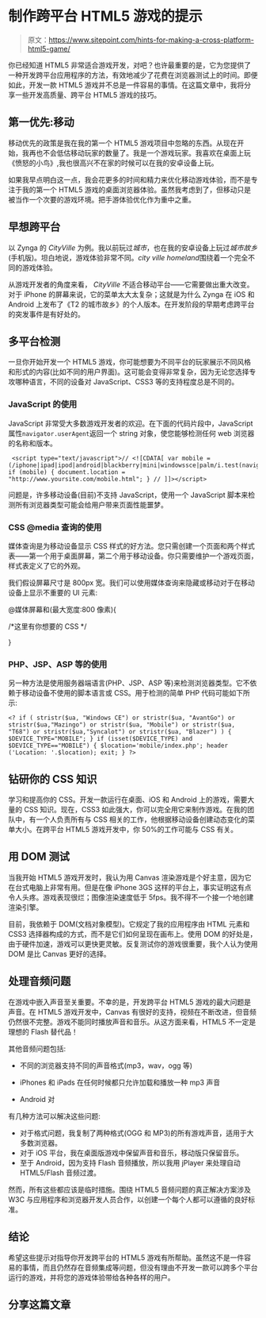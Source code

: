 # 制作跨平台 HTML5 游戏的提示

> 原文：<https://www.sitepoint.com/hints-for-making-a-cross-platform-html5-game/>

你已经知道 HTML5 非常适合游戏开发，对吧？也许最重要的是，它为您提供了一种开发跨平台应用程序的方法，有效地减少了花费在浏览器测试上的时间。即便如此，开发一款 HTML5 游戏并不总是一件容易的事情。在这篇文章中，我将分享一些开发高质量、跨平台 HTML5 游戏的技巧。

## 第一优先:移动

移动优先的政策是我在我的第一个 HTML5 游戏项目中忽略的东西。从现在开始，我再也不会低估移动玩家的数量了。我是一个游戏玩家。我喜欢在桌面上玩《愤怒的小鸟》,我也很高兴不在家的时候可以在我的安卓设备上玩。

如果我早点明白这一点，我会花更多的时间和精力来优化移动游戏体验，而不是专注于我的第一个 HTML5 游戏的桌面浏览器体验。虽然我考虑到了，但移动只是被当作一个次要的游戏环境。把手游体验优化作为重中之重。

## **早想跨平台**

以 Zynga 的 *CityVille* 为例。我以前玩过*城市*，也在我的安卓设备上玩过*城市故乡*(手机版)。坦白地说，游戏体验非常不同。*city ville homeland*围绕着一个完全不同的游戏体验。

从游戏开发者的角度来看， *CityVille* 不适合移动平台——它需要做出重大改变。对于 iPhone 的屏幕来说，它的菜单太大太复杂；这就是为什么 Zynga 在 iOS 和 Android 上发布了《T2 的城市故乡》的个人版本。在开发阶段的早期考虑跨平台的突发事件是有好处的。

## 多平台检测

一旦你开始开发一个 HTML5 游戏，你可能想要为不同平台的玩家展示不同风格和形式的内容(比如不同的用户界面)。这可能会变得非常复杂，因为无论您选择专攻哪种语言，不同的设备对 JavaScript、CSS3 等的支持程度总是不同的。

### JavaScript 的使用

JavaScript 非常受大多数游戏开发者的欢迎。在下面的代码片段中，JavaScript 属性`navigator.userAgent`返回一个 string 对象，使您能够检测任何 web 浏览器的名称和版本。

```
 <script type="text/javascript">// <![CDATA[ var mobile = (/iphone|ipad|ipod|android|blackberry|mini|windowssce|palm/i.test(navigator.userAgent.toLowerCase())); if (mobile) { document.location = "http://www.yoursite.com/mobile.html"; } // ]]></script> 
```

问题是，许多移动设备(目前)不支持 JavaScript，使用一个 JavaScript 脚本来检测所有浏览器类型可能会给用户带来页面性能噩梦。

### CSS @media 查询的使用

媒体查询是为移动设备显示 CSS 样式的好方法。您只需创建一个页面和两个样式表——第一个用于桌面屏幕，第二个用于移动设备。你只需要维护一个游戏页面，样式表定义了它的外观。

我们假设屏幕尺寸是 800px 宽。我们可以使用媒体查询来隐藏或移动对于在移动设备上显示不重要的 UI 元素:

@媒体屏幕和(最大宽度:800 像素){

/*这里有你想要的 CSS */

}

### PHP、JSP、ASP 等的使用

另一种方法是使用服务器端语言(PHP、JSP、ASP 等)来检测浏览器类型。它不依赖于移动设备不使用的脚本语言或 CSS。用于检测的简单 PHP 代码可能如下所示:

```
<? if ( stristr($ua, "Windows CE") or stristr($ua, "AvantGo") or stristr($ua,"Mazingo") or stristr($ua, "Mobile") or stristr($ua, "T68") or stristr($ua,"Syncalot") or stristr($ua, "Blazer") ) { $DEVICE_TYPE="MOBILE"; } if (isset($DEVICE_TYPE) and $DEVICE_TYPE=="MOBILE") { $location='mobile/index.php'; header ('Location: '.$location); exit; } ?> 
```

## 钻研你的 CSS 知识

学习和提高你的 CSS。开发一款运行在桌面、iOS 和 Android 上的游戏，需要大量的 CSS 知识。现在，CSS3 如此强大，你可以完全用它来制作游戏。在我的团队中，有一个人负责所有与 CSS 相关的工作，他根据移动设备创建动态变化的菜单大小。在跨平台 HTML5 游戏开发中，你 50%的工作可能与 CSS 有关。

## 用 DOM 测试

当我开始 HTML5 游戏开发时，我认为用 Canvas 渲染游戏是个好主意，因为它在台式电脑上非常有用。但是在像 iPhone 3GS 这样的平台上，事实证明这有点令人头疼。游戏表现很烂；图像渲染速度低于 5fps。我不得不一个接一个地创建渲染引擎。

目前，我依赖于 DOM(文档对象模型)。它规定了我的应用程序由 HTML 元素和 CSS3 选择器构成的方式，而不是它们如何呈现在画布上。使用 DOM 的好处是，由于硬件加速，游戏可以更快更灵敏。反复测试你的游戏很重要，我个人认为使用 DOM 是比 Canvas 更好的选择。

## 处理音频问题

在游戏中嵌入声音至关重要。不幸的是，开发跨平台 HTML5 游戏的最大问题是声音。在 HTML5 游戏开发中，Canvas 有很好的支持，视频在不断改进，但音频仍然很不完整。游戏不能同时播放声音和音乐。从这方面来看，HTML5 不一定是理想的 Flash 替代品！

其他音频问题包括:

*   不同的浏览器支持不同的声音格式(mp3，wav，ogg 等)
*   iPhones 和 iPads 在任何时候都只允许加载和播放一种 mp3 声音
*   Android 对

    <audio>标签和 JavaScript 音频 API 的支持有限</audio>

有几种方法可以解决这些问题:

*   对于格式问题，我复制了两种格式(OGG 和 MP3)的所有游戏声音，适用于大多数浏览器。
*   对于 iOS 平台，我在桌面版游戏中保留声音和音乐，移动版只保留音乐。
*   至于 Android，因为支持 Flash 音频播放，所以我用 jPlayer 来处理自动 HTML5/Flash 音频过渡。

然而，所有这些都应该是临时措施。围绕 HTML5 音频问题的真正解决方案涉及 W3C 与应用程序和浏览器开发人员合作，以创建一个每个人都可以遵循的良好标准。

## 结论

希望这些提示对指导你开发跨平台的 HTML5 游戏有所帮助。虽然这不是一件容易的事情，而且仍然存在音频集成等问题，但没有理由不开发一款可以跨多个平台运行的游戏，并将您的游戏体验带给各种各样的用户。

## 分享这篇文章
